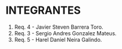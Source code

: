 # INTEGRANTES
1. Req. 4 - Javier Steven Barrera Toro.
1. Req. 3 - Sergio Andres Gonzalez Mateus.
1. Req. 5 - Harel Daniel Neira Galindo.